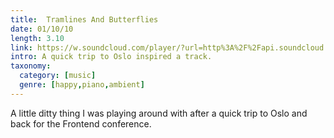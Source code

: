 ```yaml
---
title:  Tramlines And Butterflies
date: 01/10/10
length: 3.10
link: https://w.soundcloud.com/player/?url=http%3A%2F%2Fapi.soundcloud.com%2Ftracks%2F61955969
intro: A quick trip to Oslo inspired a track.
taxonomy:
  category: [music]
  genre: [happy,piano,ambient]
---
```


A little ditty thing I was playing around with after a quick trip to Oslo and back for the Frontend conference.